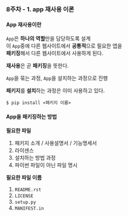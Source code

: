 ### 8주차 - 1. app 재사용 이론

#### App 재사용이란
`App`은 **하나의 역할**만을 담당하도록 설계<br/>
이 `App`중에 다른 웹사이트에서 **공통적**으로 필요한 앱을<br/>
**패키징**해서 다른 웹사이트에서 사용하게 된다.<br/>

**재사용**은 곧 **패키징**을 뜻한다.<br/>

`App`을 묶는 과정, `App`을 설치하는 과정으로 진행<br/>

**패키지**를 **설치**하는 과정은 이미 사용하고 있다.<br/>
```
$ pip install <패키지 이름>
```

#### App을 패키징하는 방법
**필요한 파일**<br/>
1. 패키지 소개 / 사용설명서 / 기능명세서
2. 라이센스
3. 설치하는 방법 과정
4. 파이썬 파일이 아닌 파일 명시

**필요한 파일 이름**<br/>
1. `README.rst`
2. `LICENSE`
3. `setup.py`
4. `MANIFEST.in`

<br/>
